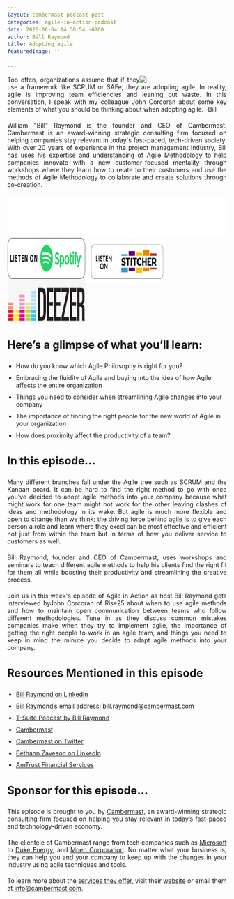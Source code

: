 ```yaml
---
layout: cambermast-podcast-post
categories: agile-in-action-podcast
date: 2020-06-04 14:30:54 -0700
author: Bill Raymond
title: Adopting agile
featuredImage: ''

---
```

<img src="/bill-raymond.png" style="float:right;" width="200"/>Too often, organizations assume that if they use a framework like SCRUM or SAFe, they are adopting agile. In reality, agile is improving team efficiencies and leaning out waste. In this conversation, I speak with my colleague John Corcoran about some key elements of what you should be thinking about when adopting agile. -Bill 

William "Bill" Raymond is the founder and CEO of Cambermast. Cambermast is an award-winning strategic consulting firm focused on helping companies stay relevant in today's fast-paced, tech-driven society. With over 20 years of experience in the project management industry, Bill has uses his expertise and understanding of Agile Methodology to help companies innovate with a new customer-focused mentality through workshops where they learn how to relate to their customers and use the methods of Agile Methodology to collaborate and create solutions through co-creation.

<iframe style="border: none" src="//html5-player.libsyn.com/embed/episode/id/14719652/height/90/theme/custom/thumbnail/yes/direction/backward/render-playlist/no/custom-color/87A93A/" height="90" width="100%" scrolling="no"  allowfullscreen webkitallowfullscreen mozallowfullscreen oallowfullscreen msallowfullscreen></iframe>

<div class="podwrap"> <a href="[https://open.spotify.com/show/6ntGFKgVK1vurtfFBCCwLq](https://open.spotify.com/show/6ntGFKgVK1vurtfFBCCwLq "https://open.spotify.com/show/6ntGFKgVK1vurtfFBCCwLq")" target="_blank" rel="noopener"><img class="alignnone wp-image-1313" src="/uploads/listen-spotify.png" alt="Listen to Spotify" width="180" height="95" /></a> <a href="[https://www.stitcher.com/podcast/rise25-media/agile-in-action-with-bill-raymond](https://www.stitcher.com/podcast/rise25-media/agile-in-action-with-bill-raymond "https://www.stitcher.com/podcast/rise25-media/agile-in-action-with-bill-raymond")" target="_blank" rel="noopener"> <img class="alignnone wp-image-1318" src="/uploads/sticher-min.png" alt="sticher" width="180" height="95" style="top: 6px; position: relative;" /> </a> <a href="[https://www.deezer.com/show/1285692](https://www.deezer.com/show/1285692 "https://www.deezer.com/show/1285692")" target="_blank" rel="noopener"><img class="alignnone wp-image-1318" src="/uploads/deezer-logo.png" alt="Deezer" width="180" height="95" /></a></div>

### **Here’s a glimpse of what you’ll learn:**

* How do you know which Agile Philosophy is right for you?
* Embracing the fluidity of Agile and buying into the idea of how Agile affects the entire organization
* Things you need to consider when streamlining Agile changes into your company
* The importance of finding the right people for the new world of Agile in your organization
* How does proximity affect the productivity of a team?

### **In this episode…**

Many different branches fall under the Agile tree such as SCRUM and the Kanban board. It can be hard to find the right method to go with once you’ve decided to adopt agile methods into your company because what might work for one team might not work for the other leaving clashes of ideas and methodology in its wake. But agile is much more flexible and open to change than we think; the driving force behind agile is to give each person a role and learn where they excel can be most effective and efficient not just from within the team but in terms of how you deliver service to customers as well.

Bill Raymond, founder and CEO of Cambermast, uses workshops and seminars to teach different agile methods to help his clients find the right fit for them all while boosting their productivity and streamlining the creative process.

Join us in this week's episode of Agile in Action as host Bill Raymond gets interviewed byJohn Corcoran of Rise25 about when to use agile methods and how to maintain open communication between teams who follow different methodologies. Tune in as they discuss common mistakes companies make when they try to implement agile, the importance of getting the right people to work in an agile team, and things you need to keep in mind the minute you decide to adapt agile methods into your company.

### **Resources Mentioned in this episode**

* [Bill Raymond on LinkedIn](https://www.linkedin.com/in/williamraymond)
* Bill Raymond’s email address: [bill.raymond@cambermast.com](mailto:bill.raymond@cambermast.com)
* [T-Suite Podcast by Bill Raymond](http://techgenix.com/podcast/the-t-suite/)
* [Cambermast](https://www.cambermast.com/)
* [Cambermast on Twitter](https://twitter.com/cambermast?lang=en)
* [Bethann Zaveson on LinkedIn](https://www.linkedin.com/in/bethannzaveson)
* [AmTrust Financial Services](https://amtrustfinancial.com/)

### **Sponsor for this episode...**

This episode is brought to you by [Cambermast](https://www.cambermast.com/), an award-winning strategic consulting firm focused on helping you stay relevant in today’s fast-paced and technology-driven economy.

The clientele of Cambermast range from tech companies such as [Microsoft](https://www.microsoft.com/en-ph) to [Duke Energy](https://www.duke-energy.com/home), and [Moen Corporation](https://www.moen.com/about-moen/moen-offices). No matter what your business is, they can help you and your company to keep up with the changes in your industry using agile techniques and tools.

To learn more about the [services they offer](https://www.cambermast.com/services/), visit their [website](http://www.cambermast.com) or email them at [info@cambermast.com](mailto:info@cambermast.com).

<style>ul{list-style:disc;padding-left:20px;}p{text-align:justify;margin-bottom:20px;} ul li{margin-bottom:10px;}h3{font-size:25px;} .featured-image-section .featured-image-secondary-div{padding:20px;}.featured-image-secondary{display:none;} .podcast-post-section img{margin-left:20px;}</style>